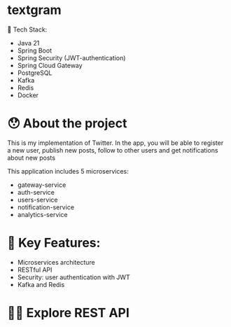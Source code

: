 # textgram

🤖 Tech Stack:
- Java 21
- Spring Boot
- Spring Security (JWT-authentication)
- Spring Cloud Gateway
- PostgreSQL
- Kafka
- Redis
- Docker

# 😯 About the project
This is my implementation of Twitter. In the app, you will be able to register a new user,
publish new posts, follow to other users and get notifications about new posts

This application includes 5 microservices: 
- gateway-service
- auth-service
- users-service
- notification-service
- analytics-service

# 🔑 Key Features:
- Microservices architecture
- RESTful API
- Security: user authentication with JWT
- Kafka and Redis

# 🧑‍🚀️ Explore REST API
